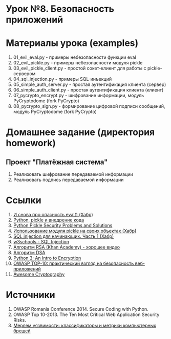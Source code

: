 # Урок №8. Безопасность приложений

# Материалы урока (examples)
1. 01_evil_eval.py - примеры небезопасности функции eval
2. 02_evil_pickle.py - примеры небезопасности модуля pickle
3. 03_evil_pickle_client.py - простой сокет-клиент для работы с pickle-сервером
4. 04_sql_injection.py - примеры SQL-инъекций
5. 05_simple_auth_server.py - простая аутентификация клиента (сервер)
6. 06_simple_auth_client.py - простая аутентификация клиента (клиент)
7. 07_pycrypto_encrypt.py - шифрование информации, модуль PyCryptodome (fork PyCrypto)
8. 08_pycrypto_sign.py - формирование цифровой подписи сообщений, модуль PyCryptodome (fork PyCrypto)


# Домашнее задание (директория homework)
## Проект "Платёжная система"
1. Реализовать шифрование передаваемой информации
2. Реализовать подпись передаваемой информации


# Ссылки
1. [И снова про опасность eval() (Хабр)](https://habrahabr.ru/post/221937/)
2. [Python, pickle и внедрение кода](https://andrepetukhov.wordpress.com/2011/04/27/django-pickle-и-внедрение-кода/)
3. [Python Pickle Security Problems and Solutions](https://www.smartfile.com/blog/python-pickle-security-problems-and-solutions/)
4. [Использование модуля pickle на своих объектах (Хабр)](https://habrahabr.ru/post/186608/#pickling)
5. [SQL injection для начинающих. Часть 1 (Хабр)](https://habrahabr.ru/post/148151/)
6. [w3schools - SQL Injection](https://www.w3schools.com/SQL/sql_injection.asp)
7. [Алгоритм RSA (Khan Academy) - хорошее видео](https://www.youtube.com/watch?v=-iWXG8ZqUqY)
8. [Алгоритм DSA](http://solutionmes.wikidot.com/crypto-dsa)
9. [Python 3: An Intro to Encryption](http://www.blog.pythonlibrary.org/2016/05/18/python-3-an-intro-to-encryption/)
10. [OWASP TOP-10: практический взгляд на безопасность веб-приложений](https://habrahabr.ru/company/simplepay/blog/258499/)
11. [Awesome Cryptography](https://github.com/sobolevn/awesome-cryptography)

# Источники
1. OWASP Romania Conference 2014. Secure Coding with Python. 
2. OWASP Top 10-2013. The Ten Most Critical Web Application Security Risks.
3. [Меряем уязвимости: классификаторы и метрики компьютерных брешей](https://xakep.ru/2009/05/15/48221/)


